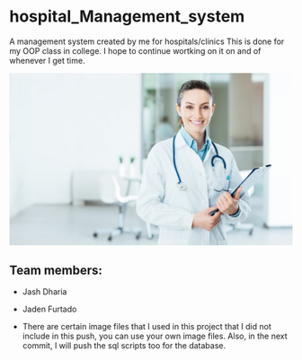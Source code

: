 # hospital_Management_system
A management system created by me for hospitals/clinics
This is done for my OOP class in college.
I hope to continue wortking on it on and of whenever I get time.

<img src="https://github.com/JadenFurtado/hospital_Management_system/blob/master/src/hospita_system/doc2.jpg"></img>

## Team members:

- Jash Dharia
- Jaden Furtado

- There are certain image files that I used in this project that I did not include in this push, you can use your own image files.
Also, in the next commit, I will push the sql scripts too for the database.
